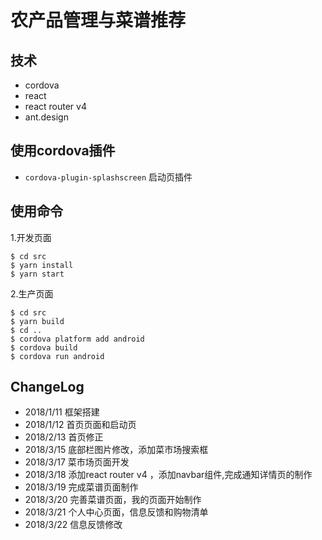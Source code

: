 # 农产品管理与菜谱推荐

## 技术

 - cordova
 - react
 - react router v4
 - ant.design

## 使用cordova插件

 - `cordova-plugin-splashscreen` 启动页插件

## 使用命令
1.开发页面
```
$ cd src
$ yarn install
$ yarn start
```
2.生产页面
```
$ cd src
$ yarn build
$ cd ..
$ cordova platform add android
$ cordova build
$ cordova run android
```

## ChangeLog

 - 2018/1/11 框架搭建
 - 2018/1/12 首页页面和启动页
 - 2018/2/13 首页修正
 - 2018/3/15 底部栏图片修改，添加菜市场搜索框
 - 2018/3/17 菜市场页面开发
 - 2018/3/18 添加react router v4 ，添加navbar组件,完成通知详情页的制作
 - 2018/3/19 完成菜谱页面制作
 - 2018/3/20 完善菜谱页面，我的页面开始制作
 - 2018/3/21 个人中心页面，信息反馈和购物清单
 - 2018/3/22 信息反馈修改
